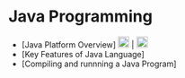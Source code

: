 # Java Programming
- [Java Platform Overview] <img src="http://icons.iconarchive.com/icons/hopstarter/soft-scraps/256/Document-Text-icon.png" width="20px" height="20px" /> | <a href="https://www.google.com" target="_blank"><img src="https://cdn1.iconfinder.com/data/icons/google_jfk_icons_by_carlosjj/512/youtube.png" width="20px" height="20px" /> </a>
- [Key Features of Java Language]
- [Compiling and runnning a Java Program]
